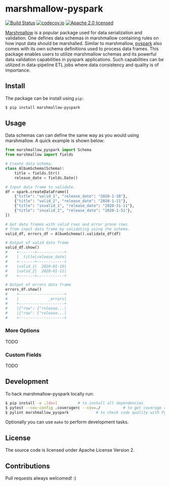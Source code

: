 # marshmallow-pyspark

[![Build Status](https://travis-ci.com/ketgo/marshmallow-pyspark.svg?token=oCVxhfjJAa2zDdszGjoy&branch=master)](https://travis-ci.com/ketgo/marshmallow-pyspark)
[![codecov.io](https://codecov.io/gh/ketgo/marshmallow-pyspark/coverage.svg?branch=master)](https://codecov.io/gh/ketgo/marshmallow-pyspark/coverage.svg?branch=master)
[![Apache 2.0 licensed](https://img.shields.io/badge/License-Apache%202.0-yellow.svg)](https://raw.githubusercontent.com/ketgo/marshmallow-pyspark/master/LICENSE)

[Marshmallow]() is a popular package used for data serialization and validation. One defines data schemas in marshmallow 
containing rules on how input data should be marshalled. Similar to marshmallow, [pyspark]() also comes with its own schema 
definitions used to process data frames. This package enables users to utilize marshmallow schemas and its powerful data
 validation capabilities in pyspark applications. Such capabilities can be utilized in data-pipeline ETL jobs where data 
 consistency and quality is of importance.

## Install

The package can be install using `pip`:
```bash
$ pip install marshmallow-pyspark
```

## Usage

Data schemas can can define the same way as you would using marshmallow. A quick example is shown below:
```python
from marshmallow_pyspark import Schema
from marshmallow import fields

# Create data schema.
class AlbumSchema(Schema):
    title = fields.Str()
    release_date = fields.Date()

# Input data frame to validate.
df = spark.createDataFrame([
    {"title": "valid_1", "release_date": "2020-1-10"},
    {"title": "valid_2", "release_date": "2020-1-11"},
    {"title": "invalid_1", "release_date": "2020-31-11"},
    {"title": "invalid_2", "release_date": "2020-1-51"},
])

# Get data frames with valid rows and error prone rows 
# from input data frame by validating using the schema.
valid_df, errors_df = AlbumSchema().validate_df(df)

# Output of valid data frame
valid_df.show()
#    +-------+------------+
#    |  title|release_date|
#    +-------+------------+
#    |valid_1|  2020-01-10|
#    |valid_2|  2020-01-11|
#    +-------+------------+

# Output of errors data frame
errors_df.show()
#    +--------------------+
#    |             _errors|
#    +--------------------+
#    |{"row": {"release...|
#    |{"row": {"release...|
#    +--------------------+
```

### More Options
TODO

### Custom Fields
TODO

## Development

To hack marshmallow-pyspark locally run:

```bash
$ pip install -e .[dev]			# to install all dependencies
$ pytest --cov-config .coveragerc --cov=./			# to get coverage report
$ pylint marshmallow_pyspark			# to check code quality with PyLint
```

Optionally you can use `make` to perform development tasks.

## License

The source code is licensed under Apache License Version 2.

## Contributions

Pull requests always welcomed! :)

